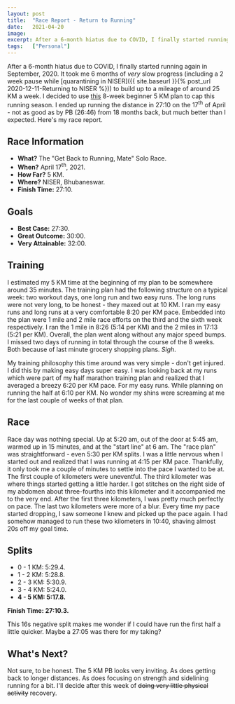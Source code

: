 ```yaml
---
layout: post
title:  "Race Report - Return to Running"
date:   2021-04-20
image:  
excerpt: After a 6-month hiatus due to COVID, I finally started running again in September, 2020. It took me 6 months of *very* slow progress (including a 2 week pause while <a href = "https://kprahlad.github.io/2020/12/11/Returning-to-NISER/">quarantining in NISER</a>) to build up to a mileage of around 25 KM a week. I decided to use <a href = "https://freerunningplans.com/5k-running-plans">this</a> 8-week beginner 5 KM plan to cap this running season.  I ended up running the distance in 27:10 on the 17<sup>th</sup> of April - not as good as by PB (26:46) from 18 months back, but much better than I expected. Here's my race report. 
tags:   ["Personal"]
---
```


After a 6-month hiatus due to COVID, I finally started running again in September, 2020. It took me 6 months of *very* slow progress (including a 2 week pause while [quarantining in NISER]({{ site.baseurl }}{% post_url 2020-12-11-Returning to NISER %})) to build up to a mileage of around 25 KM a week. I decided to use [this](https://freerunningplans.com/5k-running-plans) 8-week beginner 5 KM plan to cap this running season.  I ended up running the distance in 27:10 on the 17<sup>th</sup> of April - not as good as by PB (26:46) from 18 months back, but much better than I expected. Here's my race report.     

## Race Information

* **What?** The "Get Back to Running, Mate" Solo Race.
* **When?** April 17<sup>th</sup>, 2021.
* **How Far?** 5 KM.
* **Where?** NISER, Bhubaneswar.
* **Finish Time:** 27:10.

## Goals  

- **Best Case:** 27:30.
- **Great Outcome:** 30:00.
- **Very Attainable:** 32:00. 

## Training

I estimated my 5 KM time at the beginning of my plan to be somewhere around 35 minutes. The training plan had the following structure on a typical week: two workout days, one long run and two easy runs. The long runs were not very long, to be honest - they maxed out at 10 KM. I ran my easy runs and long runs at a very comfortable 8:20 per KM pace. Embedded into the plan were 1 mile and 2 mile race efforts on the third and the sixth week respectively. I ran the 1 mile in  8:26 (5:14 per KM) and the 2 miles in 17:13 (5:21 per KM). Overall, the plan went along without any major speed bumps. I missed two days of running in total through the course of the 8 weeks. Both because of last minute grocery shopping plans. *Sigh*.       

My training philosophy this time around was very simple - don't get injured. I did this by making easy days super easy. I was looking back at my runs which were part of my half marathon training plan and realized that I averaged a breezy 6:20 per KM pace. For my easy runs. While planning on running the half at 6:10 per KM. No wonder my shins were screaming at me for the last couple of weeks of that plan.      

## Race

Race day was nothing special. Up at 5:20 am, out of the door at 5:45 am, warmed up in 15 minutes, and at the "start line" at 6 am. The "race plan" was straightforward - even 5:30 per KM splits. I was a little nervous when I started out and realized that I was running at 4:15 per KM pace. Thankfully, it only took me a couple of minutes to settle into the pace I wanted to be at. The first couple of kilometers were uneventful. The third kilometer was where things started getting a little harder. I got stitches on the right side of my abdomen about three-fourths into this kilometer and it accompanied me to the very end. After the first three kilometers, I was pretty much perfectly on pace. The last two kilometers were more of a blur. Every time my pace started dropping, I saw someone I knew and picked up the pace again. I had somehow managed to run these two kilometers in 10:40, shaving almost 20s off my goal time.

## Splits

- 0 - 1 KM: 5:29.4.
- 1 - 2 KM: 5:28.8.
- 2 - 3 KM: 5:30.9.
- 3 - 4 KM: 5:24.0.
- **4 - 5 KM: 5:17.8.**

**Finish Time: 27:10.3.**

This 16s negative split makes me wonder if I could have run the first half a little quicker. Maybe a 27:05 was there for my taking?

## What's Next?

Not sure, to be honest. The 5 KM PB looks very inviting. As does getting back to longer distances. As does focusing on strength and sidelining running for a bit. I'll decide after this week of ~~doing very little physical activity~~ recovery.